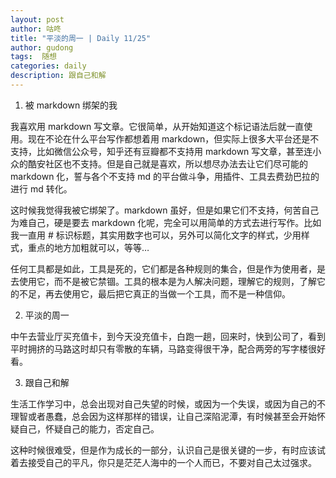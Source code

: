 ```yaml
---
layout: post
author: 咕咚
title: "平淡的周一 | Daily 11/25"
author: gudong
tags:  随想
categories: daily
description: 跟自己和解
---
```


1. 被 markdown 绑架的我

我喜欢用 markdown 写文章。它很简单，从开始知道这个标记语法后就一直使用。现在不论在什么平台写作都想着用 markdown，但实际上很多大平台还是不支持，比如微信公众号，知乎还有豆瓣都不支持用 markdown 写文章，甚至连小众的酷安社区也不支持。但是自己就是喜欢，所以想尽办法去让它们尽可能的 markdown 化，誓与各个不支持 md 的平台做斗争，用插件、工具去费劲巴拉的进行 md 转化。


这时候我觉得我被它绑架了。markdown 虽好，但是如果它们不支持，何苦自己为难自己，硬是要去 markdown 化呢，完全可以用简单的方式去进行写作。比如我一直用 # 标识标题，其实用数字也可以，另外可以简化文字的样式，少用样式，重点的地方加粗就可以，等等…

任何工具都是如此，工具是死的，它们都是各种规则的集合，但是作为使用者，是去使用它，而不是被它禁锢。工具的根本是为人解决问题，理解它的规则，了解它的不足，再去使用它，最后把它真正的当做一个工具，而不是一种信仰。


2. 平淡的周一

中午去营业厅买充值卡，到今天没充值卡，白跑一趟，回来时，快到公司了，看到平时拥挤的马路这时却只有零散的车辆，马路变得很干净，配合两旁的写字楼很好看。



3. 跟自己和解

生活工作学习中，总会出现对自己失望的时候，或因为一个失误，或因为自己的不理智或者愚蠢，总会因为这样那样的错误，让自己深陷泥潭，有时候甚至会开始怀疑自己，怀疑自己的能力，否定自己。


这种时候很难受，但是作为成长的一部分，认识自己是很关键的一步，有时应该试着去接受自己的平凡，你只是茫茫人海中的一个人而已，不要对自己太过强求。
